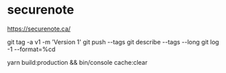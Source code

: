 # securenote


https://securenote.ca/





git tag -a v1 -m 'Version 1'
git push --tags
git describe --tags --long
git log -1 --format=%cd 

yarn build:production && bin/console cache:clear